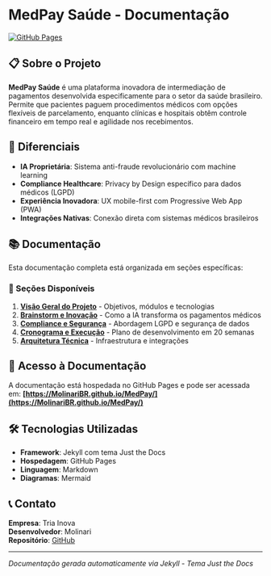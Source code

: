 # MedPay Saúde - Documentação

[![GitHub Pages](https://img.shields.io/badge/GitHub%20Pages-Deployed-blue)](https://MolinariBR.github.io/MedPay/)

## 📋 Sobre o Projeto

**MedPay Saúde** é uma plataforma inovadora de intermediação de pagamentos desenvolvida especificamente para o setor da saúde brasileiro. Permite que pacientes paguem procedimentos médicos com opções flexíveis de parcelamento, enquanto clínicas e hospitais obtêm controle financeiro em tempo real e agilidade nos recebimentos.

## 🎯 Diferenciais

- **IA Proprietária**: Sistema anti-fraude revolucionário com machine learning
- **Compliance Healthcare**: Privacy by Design específico para dados médicos (LGPD)
- **Experiência Inovadora**: UX mobile-first com Progressive Web App (PWA)
- **Integrações Nativas**: Conexão direta com sistemas médicos brasileiros

## 📚 Documentação

Esta documentação completa está organizada em seções específicas:

### 📄 Seções Disponíveis

1. **[Visão Geral do Projeto](https://MolinariBR.github.io/MedPay/projeto/)** - Objetivos, módulos e tecnologias
2. **[Brainstorm e Inovação](https://MolinariBR.github.io/MedPay/brainstorm/)** - Como a IA transforma os pagamentos médicos
3. **[Compliance e Segurança](https://MolinariBR.github.io/MedPay/compliance/)** - Abordagem LGPD e segurança de dados
4. **[Cronograma e Execução](https://MolinariBR.github.io/MedPay/cronograma/)** - Plano de desenvolvimento em 20 semanas
5. **[Arquitetura Técnica](https://MolinariBR.github.io/MedPay/diagrama/)** - Infraestrutura e integrações

## 🚀 Acesso à Documentação

A documentação está hospedada no GitHub Pages e pode ser acessada em:
**[https://MolinariBR.github.io/MedPay/](https://MolinariBR.github.io/MedPay/)**

## 🛠️ Tecnologias Utilizadas

- **Framework**: Jekyll com tema Just the Docs
- **Hospedagem**: GitHub Pages
- **Linguagem**: Markdown
- **Diagramas**: Mermaid

## 📞 Contato

**Empresa**: Tria Inova  
**Desenvolvedor**: Molinari  
**Repositório**: [GitHub](https://github.com/MolinariBR/MedPay)

---

*Documentação gerada automaticamente via Jekyll - Tema Just the Docs*